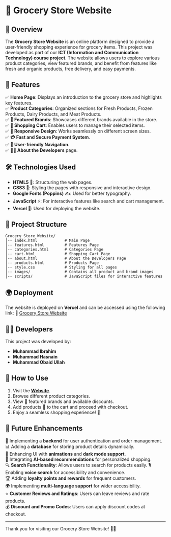 # 🛒 Grocery Store Website

## 🌟 Overview
The **Grocery Store Website** is an online platform designed to provide a user-friendly shopping experience for grocery items. This project was developed as part of our **ICT (Information and Communication Technology) course project**. The website allows users to explore various product categories, view featured brands, and benefit from features like fresh and organic products, free delivery, and easy payments.

## 🚀 Features
✅ **Home Page**: Displays an introduction to the grocery store and highlights key features.  
✅ **Product Categories**: Organized sections for Fresh Products, Frozen Products, Dairy Products, and Meat Products.   
✅ **🥇 Featured Brands**: Showcases different brands available in the store.  
✅ **🛒 Shopping Cart**: Enables users to manage their selected items.  
✅ **📱 Responsive Design**: Works seamlessly on different screen sizes.  
✅ **💳 Fast and Secure Payment System**.  
✅ **🔗 User-friendly Navigation**.  
✅ **👨‍💻 About the Developers** page.  

## 🛠 Technologies Used
- **HTML5** 🎨: Structuring the web pages.
- **CSS3** 💅: Styling the pages with responsive and interactive design.
- **Google Fonts (Poppins)** ✍️: Used for better typography.
- **JavaScript** ⚡: For interactive features like search and cart management.
- **Vercel** 🚀: Used for deploying the website.

## 📁 Project Structure
```
Grocery_Store_Website/
│-- index.html            # Main Page
│-- features.html         # Features Page
│-- categories.html       # Categories Page
│-- cart.html             # Shopping Cart Page
│-- about.html            # About the Developers Page
│-- products.html         # Products Page
│-- style.css             # Styling for all pages
│-- images/               # Contains all product and brand images
│-- scripts/              # JavaScript files for interactive features
```

## 🌍 Deployment
The website is deployed on **Vercel** and can be accessed using the following link:
🔗 [Grocery Store Website](https://grocerystorewebsite-olive.vercel.app/)

## 👨‍💻 Developers
This project was developed by:
- **Muhammad Ibrahim**
- **Muhammad Hasnain**
- **Muhammad Obaid Ullah**

## 🏁 How to Use
1. Visit the **[Website](https://grocerystorewebsite-olive.vercel.app/)**.
2. Browse different product categories.
3. View 🥇 featured brands and available discounts.
4. Add products 🛒 to the cart and proceed with checkout.
5. Enjoy a seamless shopping experience! 🎉

## 🔮 Future Enhancements
🚀 Implementing a **backend** for user authentication and order management.  
📊 Adding a **database** for storing product details dynamically.  
🎨 Enhancing UI with **animations** and **dark mode support**.  
🤖 Integrating **AI-based recommendations** for personalized shopping.  
🔍 **Search Functionality**: Allows users to search for products easily. 
🎙️ Enabling **voice search** for accessibility and convenience.  
🏆 Adding **loyalty points and rewards** for frequent customers.  
🌍 Implementing **multi-language support** for wider accessibility.  
⭐ **Customer Reviews and Ratings**: Users can leave reviews and rate products.  
💰 **Discount and Promo Codes**: Users can apply discount codes at checkout.  


---
Thank you for visiting our Grocery Store Website! 🛒🚀

